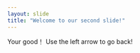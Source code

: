```yaml
---
layout: slide
title: "Welcome to our second slide!"
---
```

Your good！
Use the left arrow to go back!
